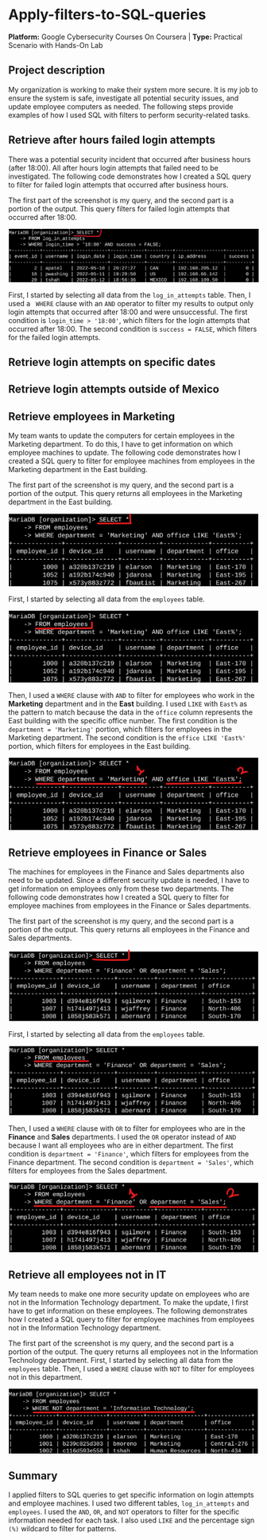 # Apply-filters-to-SQL-queries
**Platform:** Google Cybersecurity Courses On Coursera | **Type:** Practical Scenario with Hands-On Lab  

## Project description
My organization is working to make their system more secure. It is my job to ensure the system is safe, investigate all potential security issues, and update employee computers as needed. The following steps provide examples of how I used SQL with filters to perform security-related tasks.

## Retrieve after hours failed login attempts
There was a potential security incident that occurred after business hours (after 18:00). All after hours login attempts that failed need to be investigated.
The following code demonstrates how I created a SQL query to filter for failed login attempts that occurred after business hours.

The first part of the screenshot is my query, and the second part is a portion of the output. This query filters for failed login attempts that occurred after 18:00. 

<p align="center"><img src="Images/1-1.png" /></p>

First, I started by selecting all data from the `log_in_attempts` table. Then, I used a ` WHERE` clause with an `AND` operator to filter my results to output only login attempts that occurred after 18:00 and were unsuccessful. The first condition is `login_time > '18:00'`, which filters for the login attempts that occurred after 18:00. The second condition is `success = FALSE`, which filters for the failed login attempts. 
   
## Retrieve login attempts on specific dates



## Retrieve login attempts outside of Mexico


## Retrieve employees in Marketing
My team wants to update the computers for certain employees in the Marketing department. To do this, I have to get information on which employee machines to update.
The following code demonstrates how I created a SQL query to filter for employee machines from employees in the Marketing department in the East building.

The first part of the screenshot is my query, and the second part is a portion of the output. This query returns all employees in the Marketing department in the East building. 

<p align="center"><img src="Images/4-1.png" /></p>

First, I started by selecting all data from the `employees` table.

<p align="center"><img src="Images/4-2.png" /></p>

Then, I used a `WHERE` clause with `AND` to filter for employees who work in the **Marketing** department and in the **East** building. I used `LIKE` with `East%` as the pattern to match because the data in the `office` column represents the East building with the specific office number. The first condition is the `department = 'Marketing'` portion, which filters for employees in the Marketing department. The second condition is the `office LIKE 'East%'` portion, which filters for employees in the East building.

<p align="center"><img src="Images/4-3.png" /></p>

## Retrieve employees in Finance or Sales
The machines for employees in the Finance and Sales departments also need to be updated. Since a different security update is needed, I have to get information on employees only from these two departments.
The following code demonstrates how I created a SQL query to filter for employee machines from employees in the Finance or Sales departments.

The first part of the screenshot is my query, and the second part is a portion of the output. This query returns all employees in the Finance and Sales departments.

<p align="center"><img src="Images/5-1.png" /></p>

First, I started by selecting all data from the `employees` table. 

<p align="center"><img src="Images/5-2.png" /></p>

Then, I used a `WHERE` clause with `OR` to filter for employees who are in the **Finance** and **Sales** departments. I used the `OR` operator instead of `AND` because I want all employees who are in either department. The first condition is `department = 'Finance'`, which filters for employees from the Finance department. The second condition is `department = 'Sales'`, which filters for employees from the Sales department.

<p align="center"><img src="Images/5-3.png" /></p>

## Retrieve all employees not in IT
My team needs to make one more security update on employees who are not in the Information Technology department. To make the update, I first have to get information on these employees.
The following demonstrates how I created a SQL query to filter for employee machines from employees not in the  Information Technology department.

The first part of the screenshot is my query, and the second part is a portion of the output. The query returns all employees not in the Information Technology department. First, I started by selecting all data from the `employees` table. Then, I used a `WHERE` clause with `NOT` to filter for employees not in this department.

<p align="center"><img src="Images/6-3.png" /></p>

## Summary
I applied filters to SQL queries to get specific information on login attempts and employee machines. I used two different tables, `log_in_attempts` and `employees`. I used the `AND`, `OR`, and `NOT` operators to filter for the specific information needed for each task. I also used `LIKE` and the percentage sign `(%)` wildcard to filter for patterns.

